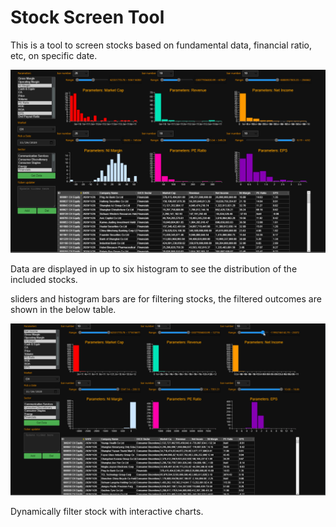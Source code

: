 # Stock Screen Tool

This is a tool to screen stocks based on fundamental data, financial ratio, etc, on specific date.

![interface](/Stock%20Screening/images/interface.PNG)

Data are displayed in up to six histogram to see the distribution of the included stocks.

sliders and histogram bars are for filtering stocks, the filtered outcomes are shown in the below table.

![interface](/Stock%20Screening/images/filter_data.gif)


Dynamically filter stock with interactive charts. 